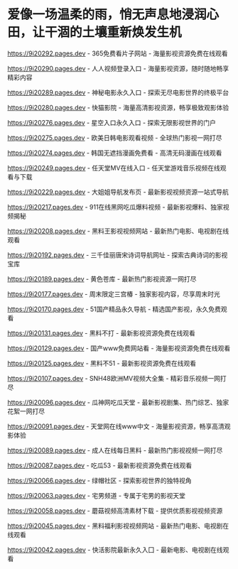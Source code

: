 # 爱像一场温柔的雨，悄无声息地浸润心田，让干涸的土壤重新焕发生机

https://9i20292.pages.dev - 365免费看片子网站 - 海量影视资源免费在线观看

https://9i20290.pages.dev - 人人视频登录入口 - 海量影视资源，随时随地畅享精彩内容

https://9i20289.pages.dev - 神秘电影永久入口 - 探索无尽电影世界的终极平台

https://9i20280.pages.dev - 快猫影院 - 海量高清影视资源，畅享极致观影体验

https://9i20276.pages.dev - 星空入口永久入口 - 探索无限影视世界的门户

https://9i20275.pages.dev - 欧美日韩电影观看视频 - 全球热门影视一网打尽

https://9i20274.pages.dev - 韩国无遮挡漫画免费看 - 高清无码漫画在线观看

https://9i20249.pages.dev - 任天堂MV在线入口 - 任天堂游戏音乐视频在线观看与下载

https://9i20229.pages.dev - 大姐姐导航发布页 - 最新影视视频资源一站式导航

https://9i20217.pages.dev - 911在线黑网吃瓜爆料视频 - 最新影视爆料、独家视频揭秘

https://9i20208.pages.dev - 黑料王影视视频网站 - 最新热门电影、电视剧在线观看

https://9i20192.pages.dev - 三千佳丽唐宋诗词导航网址 - 探索古典诗词的影视宝库

https://9i20189.pages.dev - 黄色苍库 - 最新热门影视资源一网打尽

https://9i20177.pages.dev - 周末限定三宫椿 - 独家影视内容，尽享周末时光

https://9i20170.pages.dev - 51国产精品永久导航 - 精选国产影视，永久免费观看

https://9i20131.pages.dev - 黑料不打 - 最新影视资源免费在线观看

https://9i20129.pages.dev - 国产www免费网站看 - 海量影视资源免费在线观看

https://9i20125.pages.dev - 黑料不51 - 最新影视资源免费在线观看

https://9i20107.pages.dev - SNH48欧洲MV视频大全集 - 精彩音乐视频一网打尽

https://9i20096.pages.dev - 瓜神网吃瓜天堂 - 最新影视剧集、热门综艺、独家花絮一网打尽

https://9i20091.pages.dev - 天堂网在线www中文 - 海量影视资源，畅享高清观影体验

https://9i20089.pages.dev - 成人在线每日黑料 - 最新热门影视视频一网打尽

https://9i20087.pages.dev - 吃瓜53 - 最新影视资源免费在线观看

https://9i20066.pages.dev - 绿帽社区 - 探索影视世界的独特视角

https://9i20063.pages.dev - 宅男频道 - 专属于宅男的影视天堂

https://9i20058.pages.dev - 蘑菇视频高清素材下载 - 提供优质影视视频资源

https://9i20045.pages.dev - 黑料福利影视视频网站 - 最新热门电影、电视剧在线观看

https://9i20042.pages.dev - 快活影院最新永久入囗 - 最新电影、电视剧在线观看
